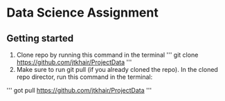 # Data Science Assignment

## Getting started

1. Clone repo by running this command in the terminal
'''
git clone https://github.com/jtkhair/ProjectData
'''
2. Make sure to run git pull (if you already cloned the repo). In the cloned repo director, run this command in the terminal:

'''
got pull https://github.com/jtkhair/ProjectData
'''